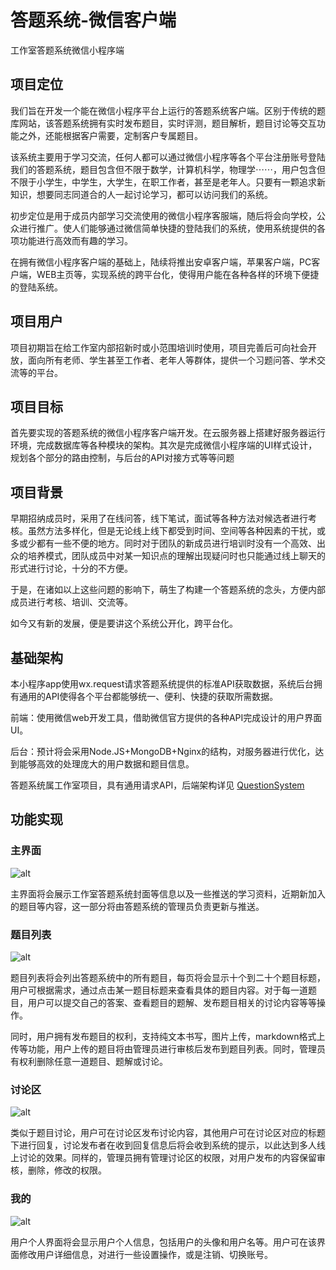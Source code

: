 # 答题系统-微信客户端

工作室答题系统微信小程序端

## 项目定位

我们旨在开发一个能在微信小程序平台上运行的答题系统客户端。区别于传统的题库网站，该答题系统拥有实时发布题目，实时评测，题目解析，题目讨论等交互功能之外，还能根据客户需要，定制客户专属题目。

该系统主要用于学习交流，任何人都可以通过微信小程序等各个平台注册账号登陆我们的答题系统，题目包含但不限于数学，计算机科学，物理学⋯⋯，用户包含但不限于小学生，中学生，大学生，在职工作者，甚至是老年人。只要有一颗追求新知识，想要同志同道合的人一起讨论学习，都可以访问我们的系统。

初步定位是用于成员内部学习交流使用的微信小程序客服端，随后将会向学校，公众进行推广。使人们能够通过微信简单快捷的登陆我们的系统，使用系统提供的各项功能进行高效而有趣的学习。

在拥有微信小程序客户端的基础上，陆续将推出安卓客户端，苹果客户端，PC客户端，WEB主页等，实现系统的跨平台化，使得用户能在各种各样的环境下便捷的登陆系统。

## 项目用户

项目初期旨在给工作室内部招新时或小范围培训时使用，项目完善后可向社会开放，面向所有老师、学生甚至工作者、老年人等群体，提供一个习题问答、学术交流等的平台。

## 项目目标

首先要实现的答题系统的微信小程序客户端开发。在云服务器上搭建好服务器运行环境，完成数据库等各种模块的架构。其次是完成微信小程序端的UI样式设计，规划各个部分的路由控制，与后台的API对接方式等等问题

## 项目背景

早期招纳成员时，采用了在线问答，线下笔试，面试等各种方法对候选者进行考核。虽然方法多样化，但是无论线上线下都受到时间、空间等各种因素的干扰，或多或少都有一些不便的地方。同时对于团队的新成员进行培训时没有一个高效、出众的培养模式，团队成员中对某一知识点的理解出现疑问时也只能通过线上聊天的形式进行讨论，十分的不方便。

于是，在诸如以上这些问题的影响下，萌生了构建一个答题系统的念头，方便内部成员进行考核、培训、交流等。

如今又有新的发展，便是要讲这个系统公开化，跨平台化。

## 基础架构

本小程序app使用wx.request请求答题系统提供的标准API获取数据，系统后台拥有通用的API使得各个平台都能够统一、便利、快捷的获取所需数据。

前端：使用微信web开发工具，借助微信官方提供的各种API完成设计的用户界面UI。

后台：预计将会采用Node.JS+MongoDB+Nginx的结构，对服务器进行优化，达到能够高效的处理庞大的用户数据和题目信息。

答题系统属工作室项目，具有通用请求API，后端架构详见 [QuestionSystem](https://github.com/evi0s/QuestionSystem-Rebuild)

## 功能实现

### 主界面

![alt](https://wcxp1314.oss-cn-shenzhen.aliyuncs.com/wx_img/1.png)

主界面将会展示工作室答题系统封面等信息以及一些推送的学习资料，近期新加入的题目等内容，这一部分将由答题系统的管理员负责更新与推送。

### 题目列表

![alt](https://wcxp1314.oss-cn-shenzhen.aliyuncs.com/wx_img/IMG_1974.PNG)

题目列表将会列出答题系统中的所有题目，每页将会显示十个到二十个题目标题，用户可根据需求，通过点击某一题目标题来查看具体的题目内容。对于每一道题目，用户可以提交自己的答案、查看题目的题解、发布题目相关的讨论内容等等操作。

同时，用户拥有发布题目的权利，支持纯文本书写，图片上传，markdown格式上传等功能，用户上传的题目将由管理员进行审核后发布到题目列表。同时，管理员有权利删除任意一道题目、题解或讨论。

### 讨论区

![alt](https://wcxp1314.oss-cn-shenzhen.aliyuncs.com/wx_img/IMG_1975.PNG)

类似于题目讨论，用户可在讨论区发布讨论内容，其他用户可在讨论区对应的标题下进行回复，讨论发布者在收到回复信息后将会收到系统的提示，以此达到多人线上讨论的效果。同样的，管理员拥有管理讨论区的权限，对用户发布的内容保留审核，删除，修改的权限。

### 我的

![alt](https://wcxp1314.oss-cn-shenzhen.aliyuncs.com/wx_img/IMG_1976.PNG)

用户个人界面将会显示用户个人信息，包括用户的头像和用户名等。用户可在该界面修改用户详细信息，对进行一些设置操作，或是注销、切换账号。

